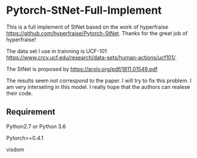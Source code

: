 # Pytorch-StNet-Full-Implement
This is a full implement of StNet based on the work of hyperfraise  https://github.com/hyperfraise/Pytorch-StNet. Thanks for the great job of hyperfraise!

The data set I use in trainning is UCF-101 https://www.crcv.ucf.edu/research/data-sets/human-actions/ucf101/.

The StNet is proposed by https://arxiv.org/pdf/1811.01549.pdf
 
The results seem not correspond to the paper. I will try to fix this problem. I am very interseting in this model. I really hope that the authors can realese their code.

## Requirement
  Python2.7 or Python 3.6
  
  Pytorch>=0.4.1
  
  visdom
